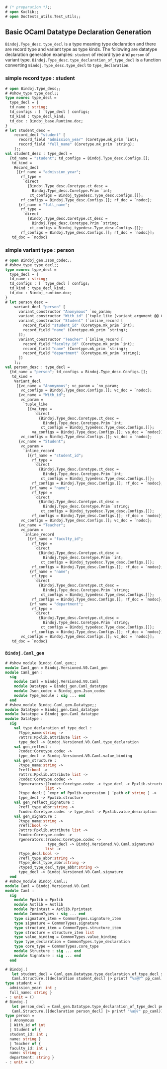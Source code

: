 <!-- Copyright 2022 Kotoi-Xie Consultancy, Inc. This file is a part of the

==== Bindoj (https://kxc.dev/bindoj) ====

software project that is developed, maintained, and distributed by
Kotoi-Xie Consultancy, Inc. (https://kxc.inc) which is also known as KXC.

Licensed under the Apache License, Version 2.0 (the "License"); you may not
use this file except in compliance with the License. You may obtain a copy
of the License at http://www.apache.org/licenses/LICENSE-2.0. Unless required
by applicable law or agreed to in writing, software distributed under the
License is distributed on an "AS IS" BASIS, WITHOUT WARRANTIES OR CONDITIONS
OF ANY KIND, either express or implied. See the License for the specific
language governing permissions and limitations under the License.
                                                                             -->
<!-- Acknowledgements  --- AnchorZ Inc. ---  The current/initial version or a
significant portion of this file is developed under the funding provided by
AnchorZ Inc. to satisfy its needs in its product development workflow.
                                                                             -->
```ocaml
# (* preparation *);;
# open Kxclib;;
# open Doctests_utils.Test_utils;;
```

## Basic OCaml Datatype Declaration Generation

`Bindoj.Type_desc.type_decl` is a type meaning type declaration and there are
record type and variant type as type kinds. The following are datatype
declaration generation examples: `student` of record type and `person` of
variant type. `Bindoj.Type_desc.type_declaration_of_type_decl` is a function
converting `Bindoj.Type_desc.type_decl` to `type_declaration`.

### simple record type : student
```ocaml
# open Bindoj.Type_desc;;
# #show_type type_decl;;
type nonrec type_decl =
  type_decl = {
  td_name : string;
  td_configs : [ `type_decl ] configs;
  td_kind : type_decl_kind;
  td_doc : Bindoj_base.Runtime.doc;
}
# let student_desc =
    record_decl "student" [
      record_field "admission_year" (Coretype.mk_prim `int);
      record_field "full_name" (Coretype.mk_prim `string);
    ];;
val student_desc : type_decl =
  {td_name = "student"; td_configs = Bindoj.Type_desc.Configs.[];
   td_kind =
    Record_decl
     [{rf_name = "admission_year";
       rf_type =
        `direct
          {Bindoj.Type_desc.Coretype.ct_desc =
            Bindoj.Type_desc.Coretype.Prim `int;
           ct_configs = Bindoj_typedesc.Type_desc.Configs.[]};
       rf_configs = Bindoj.Type_desc.Configs.[]; rf_doc = `nodoc};
      {rf_name = "full_name";
       rf_type =
        `direct
          {Bindoj.Type_desc.Coretype.ct_desc =
            Bindoj.Type_desc.Coretype.Prim `string;
           ct_configs = Bindoj_typedesc.Type_desc.Configs.[]};
       rf_configs = Bindoj.Type_desc.Configs.[]; rf_doc = `nodoc}];
   td_doc = `nodoc}
```

### simple variant type : person
```ocaml
# open Bindoj_gen.Json_codec;;
# #show_type type_decl;;
type nonrec type_decl =
  type_decl = {
  td_name : string;
  td_configs : [ `type_decl ] configs;
  td_kind : type_decl_kind;
  td_doc : Bindoj_runtime.doc;
}
# let person_desc =
    variant_decl "person" [
      variant_constructor "Anonymous" `no_param;
      variant_constructor "With_id" (`tuple_like [variant_argument @@ Coretype.mk_prim `int]);
      variant_constructor "Student" (`inline_record [
        record_field "student_id" (Coretype.mk_prim `int);
        record_field "name" (Coretype.mk_prim `string);
      ]);
      variant_constructor "Teacher" (`inline_record [
        record_field "faculty_id" (Coretype.mk_prim `int);
        record_field "name" (Coretype.mk_prim `string);
        record_field "department" (Coretype.mk_prim `string);
      ])
    ];;
val person_desc : type_decl =
  {td_name = "person"; td_configs = Bindoj.Type_desc.Configs.[];
   td_kind =
    Variant_decl
     [{vc_name = "Anonymous"; vc_param = `no_param;
       vc_configs = Bindoj.Type_desc.Configs.[]; vc_doc = `nodoc};
      {vc_name = "With_id";
       vc_param =
        `tuple_like
          [{va_type =
             `direct
               {Bindoj.Type_desc.Coretype.ct_desc =
                 Bindoj.Type_desc.Coretype.Prim `int;
                ct_configs = Bindoj_typedesc.Type_desc.Configs.[]};
            va_configs = Bindoj.Type_desc.Configs.[]; va_doc = `nodoc}];
       vc_configs = Bindoj.Type_desc.Configs.[]; vc_doc = `nodoc};
      {vc_name = "Student";
       vc_param =
        `inline_record
          [{rf_name = "student_id";
            rf_type =
             `direct
               {Bindoj.Type_desc.Coretype.ct_desc =
                 Bindoj.Type_desc.Coretype.Prim `int;
                ct_configs = Bindoj_typedesc.Type_desc.Configs.[]};
            rf_configs = Bindoj.Type_desc.Configs.[]; rf_doc = `nodoc};
           {rf_name = "name";
            rf_type =
             `direct
               {Bindoj.Type_desc.Coretype.ct_desc =
                 Bindoj.Type_desc.Coretype.Prim `string;
                ct_configs = Bindoj_typedesc.Type_desc.Configs.[]};
            rf_configs = Bindoj.Type_desc.Configs.[]; rf_doc = `nodoc}];
       vc_configs = Bindoj.Type_desc.Configs.[]; vc_doc = `nodoc};
      {vc_name = "Teacher";
       vc_param =
        `inline_record
          [{rf_name = "faculty_id";
            rf_type =
             `direct
               {Bindoj.Type_desc.Coretype.ct_desc =
                 Bindoj.Type_desc.Coretype.Prim `int;
                ct_configs = Bindoj_typedesc.Type_desc.Configs.[]};
            rf_configs = Bindoj.Type_desc.Configs.[]; rf_doc = `nodoc};
           {rf_name = "name";
            rf_type =
             `direct
               {Bindoj.Type_desc.Coretype.ct_desc =
                 Bindoj.Type_desc.Coretype.Prim `string;
                ct_configs = Bindoj_typedesc.Type_desc.Configs.[]};
            rf_configs = Bindoj.Type_desc.Configs.[]; rf_doc = `nodoc};
           {rf_name = "department";
            rf_type =
             `direct
               {Bindoj.Type_desc.Coretype.ct_desc =
                 Bindoj.Type_desc.Coretype.Prim `string;
                ct_configs = Bindoj_typedesc.Type_desc.Configs.[]};
            rf_configs = Bindoj.Type_desc.Configs.[]; rf_doc = `nodoc}];
       vc_configs = Bindoj.Type_desc.Configs.[]; vc_doc = `nodoc}];
   td_doc = `nodoc}
```

### `Bindoj.Caml_gen`
```ocaml
# #show_module Bindoj.Caml_gen;;
module Caml_gen = Bindoj.Versioned.V0.Caml_gen
module Caml_gen :
  sig
    module Caml = Bindoj.Versioned.V0.Caml
    module Datatype = Bindoj_gen.Caml_datatype
    module Json_codec = Bindoj_gen.Json_codec
    module Type_module : sig ... end
  end
# #show_module Bindoj.Caml_gen.Datatype;;
module Datatype = Bindoj_gen.Caml_datatype
module Datatype = Bindoj_gen.Caml_datatype
module Datatype :
  sig
    val type_declaration_of_type_decl :
      ?type_name:string ->
      ?attrs:Ppxlib.attribute list ->
      type_decl -> Bindoj.Versioned.V0.Caml.type_declaration
    val gen_reflect :
      ?codec:Coretype.codec ->
      type_decl -> Bindoj.Versioned.V0.Caml.value_binding
    val gen_structure :
      ?type_name:string ->
      ?refl:bool ->
      ?attrs:Ppxlib.attribute list ->
      ?codec:Coretype.codec ->
      ?generators:(?codec:Coretype.codec -> type_decl -> Ppxlib.structure)
                  list ->
      ?type_decl:[ `expr of Ppxlib.expression | `path of string ] ->
      type_decl -> Ppxlib.structure
    val gen_reflect_signature :
      ?refl_type_abbr:string ->
      ?codec:Coretype.codec -> type_decl -> Ppxlib.value_description
    val gen_signature :
      ?type_name:string ->
      ?refl:bool ->
      ?attrs:Ppxlib.attribute list ->
      ?codec:Coretype.codec ->
      ?generators:(?codec:Coretype.codec ->
                   type_decl -> Bindoj.Versioned.V0.Caml.signature)
                  list ->
      ?type_decl:bool ->
      ?refl_type_abbr:string ->
      ?type_decl_type_abbr:string ->
      ?typed_type_decl_type_abbr:string ->
      type_decl -> Bindoj.Versioned.V0.Caml.signature
  end
# #show_module Bindoj.Caml;;
module Caml = Bindoj.Versioned.V0.Caml
module Caml :
  sig
    module Ppxlib = Ppxlib
    module Astlib = Astlib
    module Pprintast = Astlib.Pprintast
    module CommonTypes : sig ... end
    type signature_item = CommonTypes.signature_item
    type signature = CommonTypes.signature
    type structure_item = CommonTypes.structure_item
    type structure = structure_item list
    type value_binding = CommonTypes.value_binding
    type type_declaration = CommonTypes.type_declaration
    type core_type = CommonTypes.core_type
    module Structure : sig ... end
    module Signature : sig ... end
  end
```

```ocaml
# Bindoj.(
   let student_decl = Caml_gen.Datatype.type_declaration_of_type_decl student_desc in
   Caml.Structure.([declaration student_decl] |> printf "%a@?" pp_caml));;
type student = {
  admission_year: int ;
  full_name: string }
- : unit = ()
# Bindoj.(
   let person_decl = Caml_gen.Datatype.type_declaration_of_type_decl person_desc in
   Caml.Structure.([declaration person_decl] |> printf "%a@?" pp_caml));;
type person =
  | Anonymous
  | With_id of int
  | Student of {
  student_id: int ;
  name: string }
  | Teacher of {
  faculty_id: int ;
  name: string ;
  department: string }
- : unit = ()
```
